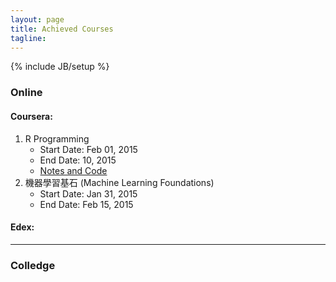 ```yaml
---
layout: page
title: Achieved Courses
tagline:
---
```

{% include JB/setup %}

### Online

#### Coursera:
1. R Programming
    - Start Date: Feb 01, 2015
    - End Date: 10, 2015
    - [Notes and Code](https://github.com/zhou-dong/r-study)
2. 機器學習基石 (Machine Learning Foundations)
    - Start Date: Jan 31, 2015
    - End Date: Feb 15, 2015

#### Edex:

---

### Colledge
